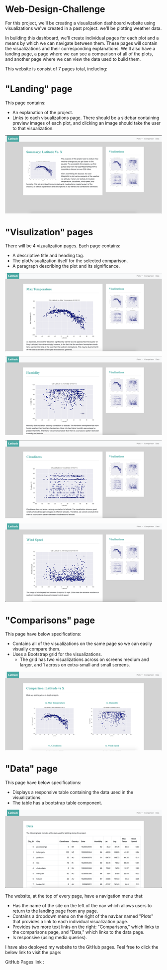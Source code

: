 # Web-Design-Challenge

For this project, we'll be creating a visualization dashboard website using visualizations we've created in a past project. we'll be plotting weather data.

In building this dashboard, we'll create individual pages for each plot and a means by which we can navigate between them. These pages will contain the visualizations and their corresponding explanations. We'll also have a landing page, a page where we can see a comparison of all of the plots, and another page where we can view the data used to build them.

This website is consist of 7 pages total, including:

# "Landing" page

This page contains:

* An explanation of the project.
* Links to each visualizations page. There should be a sidebar containing preview images of each plot, and clicking an image should take the user to that visualization.

![web](WebVisualizations/Visualizations/Landing_page_viz.png)

# "Visulization" pages

There will be 4 vizualization pages. Each page contains:

* A descriptive title and heading tag.
* The plot/visualization itself for the selected comparison.
* A paragraph describing the plot and its significance.

![Web](WebVisualizations/Visualizations/Max%20_Temperature_Viz.png)

![web](WebVisualizations/Visualizations/Humidity_viz.png)

![web](WebVisualizations/Visualizations/Cloudiness_viz.png)

![web](WebVisualizations/Visualizations/Wind_Speed_viz.png)

# "Comparisons" page

This page have below specifications:

* Contains all of the visualizations on the same page so we can easily visually compare them.
* Uses a Bootstrap grid for the visualizations.
    * The grid has two visualizations across on screens medium and larger, and 1 across on extra-small and small screens.
    

![web](WebVisualizations/Visualizations/Comparison_viz.png)

# "Data" page

This page have below specifications:

* Displays a responsive table containing the data used in the visualizations.
* The table has a bootstrap table component. 


![web](WebVisualizations/Visualizations/Data_page.png)

The website, at the top of every page, have a navigation menu that:

* Has the name of the site on the left of the nav which allows users to return to the landing page from any page.
* Contains a dropdown menu on the right of the navbar named "Plots" that provides a link to each individual visualization page.
* Provides two more text links on the right: "Comparisons," which links to the comparisons page, and "Data," which links to the data page.
* Is responsive (using media queries). 


I have also deployed my website to the GitHub pages. Feel free to click the below link to visit the page:

GitHub Pages link : 
